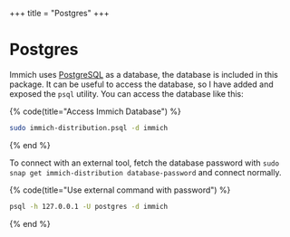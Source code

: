 +++
title = "Postgres"
+++

# Postgres

Immich uses [PostgreSQL](https://www.postgresql.org) as a database, the database is included in this package. It can be useful to access the database, so I have added and exposed the `psql` utility. You can access the database like this:

{% code(title="Access Immich Database") %}
```bash
sudo immich-distribution.psql -d immich
```
{% end %}

To connect with an external tool, fetch the database password with `sudo snap get immich-distribution database-password` and connect normally.

{% code(title="Use external command with password") %}
```bash
psql -h 127.0.0.1 -U postgres -d immich
```
{% end %}
